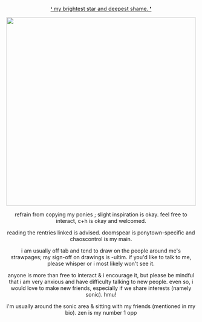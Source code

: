 <p align="center">
<ins>❛ my brightest star and deepest shame. ❜<ins>
</p>

<p align="center">
    <img width="500" src="https://files.catbox.moe/bs3vgk.png">
</p>

<p align="center">
refrain from copying my ponies ; slight inspiration is okay. feel free to interact, c+h is okay and welcomed.
</p>

<p align="center">
reading the rentries linked is advised. doomspear is ponytown-specific and chaoscontrol is my main.
</p>

<p align="center">
i am usually off tab and tend to draw on the people around me's strawpages; my sign-off on drawings is -ultim. if you'd like to talk to me, please whisper or i most likely won't see it.
</p>

<p align="center">
anyone is more than free to interact & i encourage it, but please be mindful that i am very anxious and have difficulty talking to new people. even so, i would love to make new friends, especially if we share interests (namely sonic). hmu!
</p>

<p align="center">
i'm usually around the sonic area & sitting with my friends (mentioned in my bio). zen is my number 1 opp
</p>
